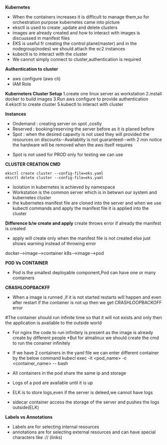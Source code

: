 **Kubernetes**
- When the containers increases it is difficult to manage them,so for orchestration purpose kubernetes came into picture
- eksctl is used to create ,update and delete clusters
- images are already created and how to interact with images is discuussed in manifest files
- EKS is useful fr creating the control plane(master) and in the nodegroup(nodes) we should attach the ec2 instances
- kubectl is to interact with the cluster
- We cannot simply connect to cluster,authentication is required

**Authentication to cluster**
- aws configure (aws cli)
- IAM Role

**Kuberneters Cluster Setup**
1.create one linux server as workstation
2.install docker to build images
3.Run aws configure to provide authentication
4.eksctl to create cluster
5.kubectl to interact with cluster

**Instances**
- Ondemand : creating server on spot ,costly
- Reserved : booking/reserving the server before as it is planed before
- Spot : when the desired capavity is not used they will provided the resources on discounts--Availablity is not guaranteed--with 2 min notice the hardware will be removed when the aws itself requires
* Spot is not used for PROD only for testing we can use

**CLUSTER CREATION CMD**
```
eksctl create cluster --config-file=eks.yaml
eksctl delete cluster --config-file=eks.yaml
```

- Isolation in kubernetes is achieved by namespace
- Workstation is the common server which is in betwwn our system and kubernetes cluster
- the kubernetes manifest file are cloned into the server and when we use kubectl commands and apply the manifest file it is applied into the cluster

**Difference b/w create and apply**
create throws error if already the manifest is created
- apply will create only when the manifest file is not created else just shows warning instead of throwing error

docker-->image-->container
k8s-->image-->pod

**POD Vs CONTAINER**
* Pod is the smallest deployable component,Pod can have one or many containers

**CRASHLOOPBACKFF**
* When a image is runned ,if it is not started restarts will happen and even after restart if the container is not up then we get CRASHLOOPBACKOFF error

#The container should run infinite time so that it will not exists and only then the application is available to the outside world
* For nginx the code to run infinitely is present as the image is already create by different people
*But for almalinux we should create the cmd to run the conainer infinitely

* If we have 2 containers in the yaml file we can enter different container by the below command
kubecl exec -it <pod_name> -c <container_name> -- bash

* All containers in the pod share the same ip and storage
* Logs of a pod are available until it is up
* ELK is to store logs,even if the server is deleed,we cannot have logs
* sidecar container access the storage of the server and pushes the logs outside(ELK)

**Labels vs Annotations**
* Labels are for selecting internal resources
* annotations are for selecting external resources and can have special characters like :// (links)



